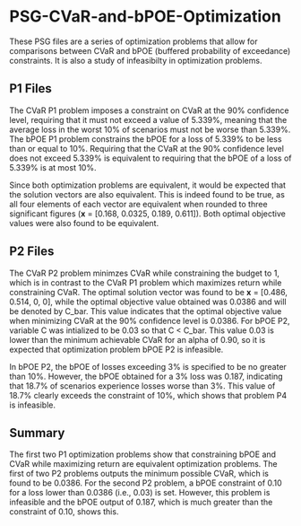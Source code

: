 # PSG-CVaR-and-bPOE-Optimization
These PSG files are a series of optimization problems that allow for comparisons between CVaR and bPOE (buffered probability of exceedance) constraints. It is also a study of infeasibilty in optimization problems.

## P1 Files
The CVaR P1 problem imposes a constraint on CVaR at the 90% confidence level, requiring that it must not exceed a value of 5.339%, meaning that the average loss in the worst 
10% of scenarios must not be worse than 5.339%. The bPOE P1 problem constrains the bPOE for a loss of 5.339% to be less than or equal to 10%. Requiring that the CVaR at 
the 90% confidence level does not exceed 5.339% is equivalent to requiring that the bPOE of a loss of 5.339% is at most 10%. 

Since both optimization problems are equivalent, it would be expected that the solution vectors are also equivalent. This is indeed found to be true, as all four elements of each vector are equivalent when rounded to three significant figures (**x** = [0.168, 0.0325, 0.189, 0.611]). Both optimal objective values were also found to be equivalent.

## P2 Files
The CVaR P2 problem minimzes CVaR while constraining the budget to 1, which is in contrast to the CVaR P1 problem which maximizes return while constraining CVaR. The optimal solution vector was found to be **x** = [0.486, 0.514, 0, 0], while the optimal objective value obtained was 0.0386 and will be denoted by C_bar. This value indicates that the optimal objective value when minimizing CVaR at the 90% confidence level is 0.0386. For bPOE P2, variable C was intialized to be 0.03 so that C < C_bar. This value 0.03 is lower than the minimum achievable CVaR for an alpha of 0.90, so it is expected that optimization problem bPOE P2 is infeasible.

In bPOE P2, the bPOE of losses exceeding 3% is specified to be no greater than 10%. However, the bPOE obtained for a 3% loss was 0.187, indicating that 18.7% of scenarios experience losses worse than 3%. This value of 18.7% clearly exceeds the constraint of 10%, which shows that problem P4 is infeasible.

## Summary
The first two P1 optimization problems show that constraining bPOE and CVaR while maximizing return are equivalent optimization problems. The first of two P2 problems outputs the minimum possible CVaR, which is found to be 0.0386. For the second P2 problem, a bPOE constraint of 0.10 for a loss lower than 0.0386 (i.e., 0.03) is set. However, this problem is infeasible and the bPOE output of 0.187, which is much greater than the constraint of 0.10, shows this.
